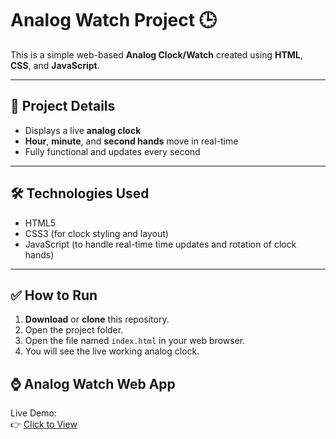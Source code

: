 # Analog Watch Project 🕒

This is a simple web-based **Analog Clock/Watch** created using **HTML**, **CSS**, and **JavaScript**.

---

## 📂 Project Details
- Displays a live **analog clock**
- **Hour**, **minute**, and **second hands** move in real-time
- Fully functional and updates every second

---

## 🛠️ Technologies Used
- HTML5
- CSS3 (for clock styling and layout)
- JavaScript (to handle real-time time updates and rotation of clock hands)

---

## ✅ How to Run

1. **Download** or **clone** this repository.
2. Open the project folder.
3. Open the file named `index.html` in your web browser.
4. You will see the live working analog clock.

## ⌚ Analog Watch Web App

Live Demo:  
👉 [Click to View](https://kritika-maheshwari08.github.io/Analog_Watch/)
